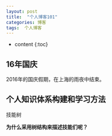 ```yaml
---
layout: post
title:  "个人博客101"
categories: 博客
tags:  个人博客
---
```


* content
{:toc}





## 16年国庆

2016年的国庆假期，在上海的雨夜中结束。

## 个人知识体系构建和学习方法

技能树

**为什么采用树结构来描述技能们呢？**



